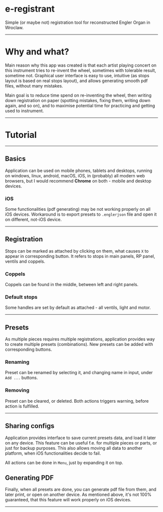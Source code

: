 # e-registrant
Simple (or maybe not) registration tool for reconstructed Engler Organ in Wroclaw.
<hr>

# Why and what?
Main reason why this app was created is that each artist 
playing concert on this instrument tries to re-invent the wheel, sometimes
with tolerable result, sometime not. Graphical user interface is easy to use, 
intuitive (as stops layout is based on real stops layout), and 
allows generating smooth pdf files, without many mistakes.

Main goal is to reduce time spend on re-inventing the wheel, then 
writing down registration on paper 
(spotting mistakes, fixing them, writing down again, and so on),
and to maximise potential time for practicing and getting used to instrument.


<hr>

# Tutorial

<hr>

## Basics
Application can be used on mobile phones, tablets and desktops, running on windows, 
linux, android, macOS, iOS, in (probably) all modern web browsers, but I would recommend **Chrome** on both - 
mobile and desktop devices.

### iOS
Some functionalities (pdf generating) may be not working properly on all iOS devices. 
Workaround is to export presets to `.englerjson` file and open it on
different, not-iOS device.

<hr>

## Registration
Stops can be marked as attached by clicking on them, what causes `X` to appear in corresponding button.
It refers to stops in main panels, RP panel, ventils and coppels.

### Coppels
Coppels can be found in the middle, between left and right panels.

### Default stops
Some handles are set by default as attached - all ventils, light and motor.

<hr>

## Presets
As multiple pieces requires multiple registrations, application provides way to create multiple presets (combinations).
New presets can be added with corresponding buttons.

### Renaming
Preset can be renamed by selecting it, and changing name in input, under `Add ...` buttons.

### Removing
Preset can be cleared, or deleted. Both actions triggers warning, before action is fulfilled.

<hr>

## Sharing configs
Application provides interface to save current presets data, and load it later on any device. 
This feature can be useful f.e. for multiple pieces or parts, or just for backup purposes. This also 
allows moving all data to another platform, when iOS functionalities decide to fail.

All actions can be done in `Menu`, just by expanding it on top.

## Generating PDF
Finally, when all presets are done, you can generate pdf file from them, and later print, or open on another device.
As mentioned above, it's not 100% guaranteed, that this feature will work properly on iOS devices.

<hr>
